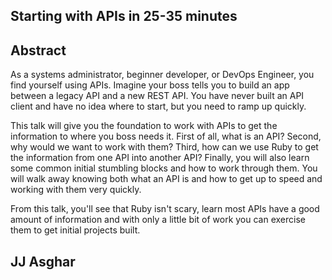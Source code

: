 ## Starting with APIs in 25-35 minutes


## Abstract

As a systems administrator, beginner developer, or DevOps Engineer, you find
yourself using APIs. Imagine your boss tells you to build an app between a
legacy API and a new REST API.  You have never built an API client and have
no idea where to start, but you need to ramp up quickly.

This talk will give you the foundation to work with APIs to get the information
to where you boss needs it.  First of all, what is an API?  Second, why would
we want to work with them?  Third, how can we use Ruby to get the information
from one API into another API?  Finally, you will also learn some common initial
stumbling blocks and how to work through them. You will walk away knowing both
what an API is and how to get up to speed and working with them very quickly.

From this talk, you'll see that Ruby isn't scary, learn most APIs have a good
amount of information and with only a little bit of work you can exercise them
to get initial projects built.

## JJ Asghar
